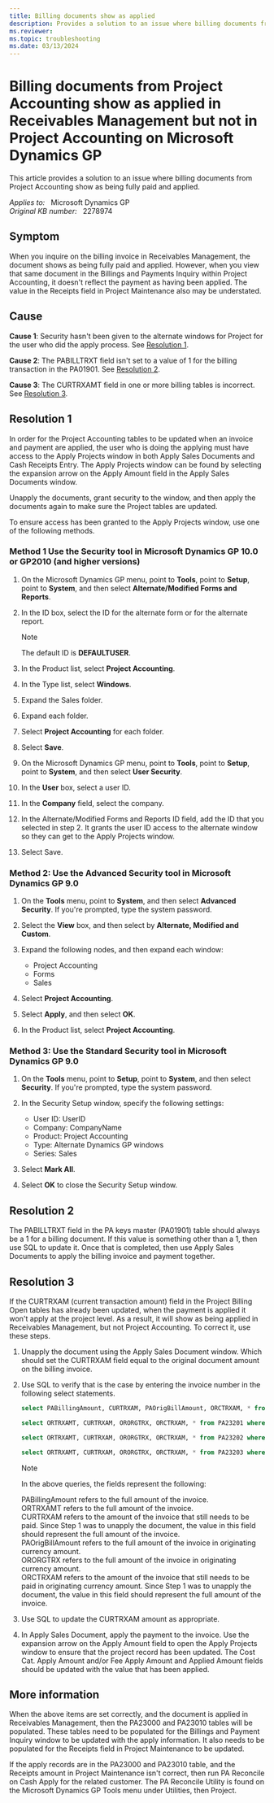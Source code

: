 ```yaml
---
title: Billing documents show as applied
description: Provides a solution to an issue where billing documents from Project Accounting show as being fully paid and applied.
ms.reviewer:
ms.topic: troubleshooting
ms.date: 03/13/2024
---
```

# Billing documents from Project Accounting show as applied in Receivables Management but not in Project Accounting on Microsoft Dynamics GP

This article provides a solution to an issue where billing documents from Project Accounting show as being fully paid and applied.

_Applies to:_ &nbsp; Microsoft Dynamics GP  
_Original KB number:_ &nbsp; 2278974

## Symptom

When you inquire on the billing invoice in Receivables Management, the document shows as being fully paid and applied. However, when you view that same document in the Billings and Payments Inquiry within Project Accounting, it doesn't reflect the payment as having been applied. The value in the Receipts field in Project Maintenance  also may be understated.

## Cause

**Cause 1**: Security hasn't been given to the alternate windows for Project for the user who did the apply process. See [Resolution 1](#resolution-1).

**Cause 2**: The PABILLTRXT field isn't set to a value of 1 for the billing transaction in the PA01901. See [Resolution 2](#resolution-2).

**Cause 3**: The CURTRXAMT field in one or more billing tables is incorrect. See [Resolution 3](#resolution-3).

## Resolution 1

In order for the Project Accounting tables to be updated when an invoice and payment are applied, the user who is doing the applying must have access to the Apply Projects window in both Apply Sales Documents and Cash Receipts Entry. The Apply Projects window can be found by selecting the expansion arrow on the Apply Amount field in the Apply Sales Documents window.

Unapply the documents, grant security to the window, and then apply the documents again to make sure the Project tables are updated.

To ensure access has been granted to the Apply Projects window, use one of the following methods.

### Method 1 Use the Security tool in Microsoft Dynamics GP 10.0 or GP2010 (and higher versions)

1. On the Microsoft Dynamics GP menu, point to **Tools**, point to **Setup**, point to **System**, and then select **Alternate/Modified Forms and Reports**.

2. In the ID box, select the ID for the alternate form or for the alternate report.
    > [!NOTE]
    > The default ID is **DEFAULTUSER**.

3. In the Product list, select **Project Accounting**.

4. In the Type list, select **Windows**.

5. Expand the Sales folder.

6. Expand each folder.

7. Select **Project Accounting** for each folder.

8. Select **Save**.

9. On the Microsoft Dynamics GP menu, point to **Tools**, point to **Setup**, point to **System**, and then select **User Security**.

10. In the **User** box, select a user ID.

11. In the **Company** field, select the company.

12. In the Alternate/Modified Forms and Reports ID field, add the ID that you selected in step 2. It grants the user ID access to the alternate window so they can get to the Apply Projects window.

13. Select Save.  

### Method 2: Use the Advanced Security tool in Microsoft Dynamics GP 9.0

1. On the **Tools** menu, point to **System**, and then select **Advanced Security**. If you're prompted, type the system password.

2. Select the **View** box, and then select by **Alternate, Modified and Custom**.

3. Expand the following nodes, and then expand each window:

    - Project Accounting
    - Forms
    - Sales

4. Select **Project Accounting**.

5. Select **Apply**, and then select **OK**.

6. In the Product list, select **Project Accounting**.

### Method 3: Use the Standard Security tool in Microsoft Dynamics GP 9.0

1. On the **Tools** menu, point to **Setup**, point to **System**, and then select **Security**. If you're prompted, type the system password.

2. In the Security Setup window, specify the following settings:

    - User ID: UserID
    - Company: CompanyName
    - Product: Project Accounting
    - Type: Alternate Dynamics GP windows
    - Series: Sales

3. Select **Mark All**.

4. Select **OK** to close the Security Setup window.

## Resolution 2

The PABILLTRXT field in the PA keys master (PA01901) table should always be a 1 for a billing document. If this value is something other than a 1, then use SQL to update it. Once that is completed, then use Apply Sales Documents to apply the billing invoice and payment together.

## Resolution 3

If the CURTRXAM (current transaction amount) field in the Project Billing Open tables has already been updated, when the payment is applied it won't apply at the project level. As a result, it will show as being applied in Receivables Management, but not Project Accounting. To correct it, use these steps.

1. Unapply the document using the Apply Sales Document window. Which should set the CURTRXAM field equal to the original document amount on the billing invoice.

2. Use SQL to verify that is the case by entering the invoice number in the following select statements.

    ```sql
    select PABillingAmount, CURTRXAM, PAOrigBillAmount, ORCTRXAM, * from PA23200 where PADocnumber20 = 'your billing#'
    
    select ORTRXAMT, CURTRXAM, ORORGTRX, ORCTRXAM, * from PA23201 where PADocnumber20 = 'your billing #'
    
    select ORTRXAMT, CURTRXAM, ORORGTRX, ORCTRXAM, * from PA23202 where PADocnumber20 = 'your billing #'
    
    select ORTRXAMT, CURTRXAM, ORORGTRX, ORCTRXAM, * from PA23203 where PADocnumber20 = 'your billing #'
    ```

    > [!NOTE]
    > In the above queries, the fields represent the following:
    >
    > PABillingAmount refers to the full amount of the invoice.  
    > ORTRXAMT refers to the full amount of the invoice.  
    > CURTRXAM refers to the amount of the invoice that still needs to be paid. Since Step 1 was to unapply the document, the value in this field should represent the full amount of the invoice.  
    > PAOrigBillAmount refers to the full amount of the invoice in originating currency amount.  
    > ORORGTRX refers to the full amount of the invoice in originating currency amount.  
    > ORCTRXAM refers to the amount of the invoice that still needs to be paid in originating currency amount. Since Step 1 was to unapply the document, the value in this field should represent the full amount of the invoice.

3. Use SQL to update the CURTRXAM amount as appropriate.

4. In Apply Sales Document, apply the payment to the invoice. Use the expansion arrow on the Apply Amount field to open the Apply Projects window to ensure that the project record has been updated. The Cost Cat. Apply Amount and/or Fee Apply Amount and Applied Amount fields should be updated with the value that has been applied.

## More information

When the above items are set correctly, and the document is applied in Receivables Management, then the PA23000 and PA23010 tables will be populated. These tables need to be populated for the Billings and Payment Inquiry window to be updated with the apply information. It also needs to be populated for the Receipts field in Project Maintenance to be updated.

If the apply records are in the PA23000 and PA23010 table, and the Receipts amount in Project Maintenance isn't correct, then run PA Reconcile on Cash Apply for the related customer. The PA Reconcile Utility is found on the Microsoft Dynamics GP Tools menu under Utilities, then Project.
